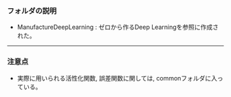 ### フォルダの説明 
   
* ManufactureDeepLearning : ゼロから作るDeep Learningを参照に作成された。  

---
### 注意点

* 実際に用いられる活性化関数, 誤差関数に関しては, commonフォルダに入っている。
